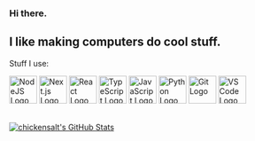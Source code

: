 ### Hi there.

## I like making computers do cool stuff.

Stuff I use:

<div style="flex: 1">
<a href="https://nodejs.org/en/"><img src="https://cdn.jsdelivr.net/gh/devicons/devicon/icons/nodejs/nodejs-original.svg" height="50px" alt="NodeJS Logo"/></a>
<a href="https://reactjs.org/"><img src="https://cdn.jsdelivr.net/gh/devicons/devicon/icons/react/react-original.svg" height="50px" alt="Next.js Logo"/></a>
<a href="https://nextjs.org/"><img src="https://cdn.jsdelivr.net/gh/devicons/devicon/icons/nextjs/nextjs-original.svg" height="50px" alt="React Logo"/></a>
<a href="https://www.typescriptlang.org/"><img src="https://cdn.jsdelivr.net/gh/devicons/devicon/icons/typescript/typescript-original.svg" height="50px" alt="TypeScript Logo"/></a>
<a href="https://developer.mozilla.org/en-US/docs/Web/JavaScript"><img src="https://cdn.jsdelivr.net/gh/devicons/devicon/icons/javascript/javascript-original.svg" height="50px" alt="JavaScript Logo"/></a>
<a href="https://www.python.org/"><img src="https://cdn.jsdelivr.net/gh/devicons/devicon/icons/python/python-original.svg"  height="50px" alt="Python Logo"/></a>
<a href="https://git-scm.com/"><img src="https://cdn.jsdelivr.net/gh/devicons/devicon/icons/git/git-original.svg" height="50px" alt="Git Logo"/></a>
<a href="https://code.visualstudio.com/"><img src="https://cdn.jsdelivr.net/gh/devicons/devicon/icons/vscode/vscode-original.svg" height="50px" alt="VS Code Logo"/></a>
</div>
<br/>

[![chickensalt's GitHub Stats](https://github-readme-stats.vercel.app/api?username=neelkarma&show_icons=true&theme=tokyonight)](https://github.com/anuraghazra/github-readme-stats)
